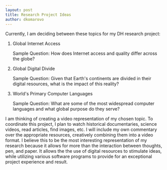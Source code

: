 ```yaml
---
layout: post
title: Research Project Ideas
author: dkomarovo
---
```


Currently, I am deciding between these topics for my DH research project:

1. Global Internet Access 

      Sample Question: How does Internet access and quality differ across the globe?

2. Global Digital Divide 

      Sample Question: Given that Earth's continents are divided in their digital resources, what is the impact of this reality?

3. World's Primary Computer Languages 

      Sample Question: What are some of the most widespread computer languages and what global purpose do they serve?
 
I am thinking of creating a video representation of my chosen topic. To coordinate this project, I plan to watch historical
documentaries, science videos, read articles, find images, etc. I will include my own commentary over the appropriate resources,
creatively combining them into a video format. I believe this to be the most interesting representation of my research because
it allows for more than the interaction between thoughts, pen, and paper. It allows the the use of digital resources to stimulate ideas, 
while utilizing various software programs to provide for an exceptional project experience and result.
